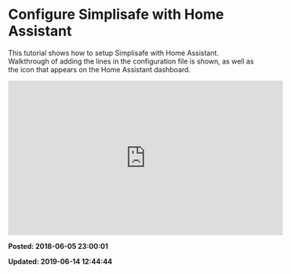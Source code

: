 # Configure Simplisafe with Home Assistant

This tutorial shows how to setup Simplisafe with Home Assistant. Walkthrough of adding the lines in the configuration file is shown, as well as the icon that appears on the Home Assistant dashboard.

<iframe width="560" height="315" src="https://www.youtube.com/embed/tAUJMKM5m8s" frameborder="0" allow="autoplay; encrypted-media" allowfullscreen=""></iframe>


**Posted: 2018-06-05 23:00:01** 

**Updated: 2019-06-14 12:44:44** 


